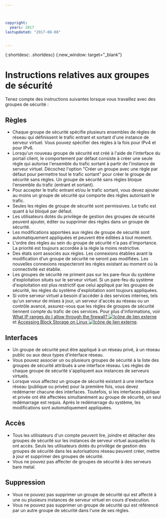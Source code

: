 ```yaml
---



copyright:
  years: 2017
lastupdated: "2017-08-08"


---
```


{:shortdesc: .shortdesc}
{:new_window: target="_blank"}

# Instructions relatives aux groupes de sécurité
Tenez compte des instructions suivantes lorsque vous travaillez avec des groupes de sécurité :

## Règles

* Chaque groupe de sécurité spécifie plusieurs ensembles de règles de réseau qui définissent le trafic entrant et sortant d'une instance de serveur virtuel. Vous pouvez spécifier des règles à la fois pour IPv4 et pour IPv6.
* Lorsqu'un nouveau groupe de sécurité est créé à l'aide de l'interface du portail client, le comportement par défaut consiste à créer une seule règle qui autorise l'ensemble du trafic sortant à partir de l'instance de serveur virtuel. Décochez l'option "Créer un groupe avec une règle par défaut pour permettre tout le trafic sortant" pour créer le groupe de sécurité sans règles. Un groupe de sécurité sans règles bloque l'ensemble du trafic (entrant et sortant).
* Pour accepter le trafic entrant et/ou le trafic sortant, vous devez ajouter au moins un groupe de sécurité qui comporte des règles autorisant le trafic. 
* Seules les règles de groupe de sécurité sont permissives. Le trafic est quant à lui bloqué par défaut.
* Les utilisateurs dotés du privilège de gestion des groupes de sécurité peuvent ajouter, éditer ou supprimer des règles dans un groupe de sécurité. 
* Les modifications apportées aux règles de groupe de sécurité sont automatiquement appliquées et peuvent être éditées à tout moment.
* L'ordre des règles au sein du groupe de sécurité n'a pas d'importance. La priorité est toujours accordée à la règle la moins restrictive.
* Des états sont associés aux règles. Les connexions établies avant la modification d'un groupe de sécurité ne seront pas modifiées. Les nouvelles connexions respecteront les règles existant au moment où la connectivité est établie.
* Les groupes de sécurité ne priment pas sur les pare-feux du système d'exploitation situés sur le serveur virtuel. Si un pare-feu du système d'exploitation est plus restrictif que celui appliqué par les groupes de sécurité, les règles du système d'exploitation sont toujours appliquées.
* Si votre serveur virtuel a besoin d'accéder à des services internes, tels qu'un serveur de mises à jour, un serveur d'accès au réseau ou un contrôle avancé, assurez-vous que les règles de groupes de sécurité tiennent compte du trafic de ces services. Pour plus d'informations, voir [What IP ranges do I allow through the firewall? ![Icône de lien externe](../../icons/launch-glyph.svg "Icône de lien externe")](https://knowledgelayer.softlayer.com/faqs/6#154) et [Accessing Block Storage on Linux ![Icône de lien externe](../../icons/launch-glyph.svg "Icône de lien externe")](https://knowledgelayer.softlayer.com/procedure/block-storage-linux).

## Interfaces

* Un groupe de sécurité peut être appliqué à un réseau privé, à un réseau public ou aux deux types d'interface réseau.
* Vous pouvez associer un ou plusieurs groupes de sécurité à la liste des groupes de sécurité attribués à une interface réseau. Les règles de chaque groupe de sécurité s'appliquent aux instances de serveurs virtuels. 
* Lorsque vous affectez un groupe de sécurité existant à une interface réseau (publique ou privée) pour la première fois, vous devez redémarrer chacune des interfaces.  Toutefois, si les interfaces publique et privée ont été affectées simultanément au groupe de sécurité, un seul redémarrage est requis.  Après le redémarrage du système, les modifications sont automatiquement appliquées.

## Accès
 
* Tous les utilisateurs d'un compte peuvent lire, joindre et détacher des groupes de sécurité sur les instances de serveur virtuel auxquelles ils ont accès. Seuls les utilisateurs dotés du privilège de gestion des groupes de sécurité dans les autorisations réseau peuvent créer, mettre à jour et supprimer des groupes de sécurité.
* Vous ne pouvez pas affecter de groupes de sécurité à des serveurs bare metal.

## Suppression

* Vous ne pouvez pas supprimer un groupe de sécurité qui est affecté à une ou plusieurs instances de serveur virtuel en cours d'exécution.
* Vous ne pouvez pas supprimer un groupe de sécurité qui est référencé par un autre groupe de sécurité dans l'une de ses règles. 
